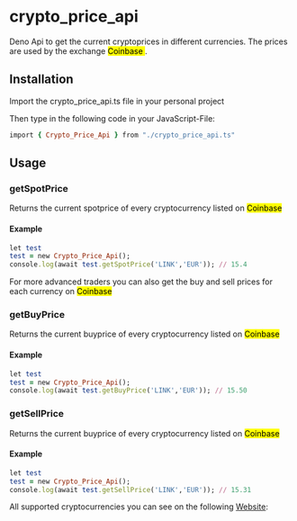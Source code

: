 # crypto_price_api

Deno Api to get the current cryptoprices in different currencies. The prices are used by the exchange <mark> Coinbase </mark>.

## Installation

Import the crypto_price_api.ts file in your personal project

Then type in the following code in your JavaScript-File:

```ruby
import { Crypto_Price_Api } from "./crypto_price_api.ts"
```

## Usage


### getSpotPrice

Returns the current spotprice of every cryptocurrency listed on <mark> Coinbase </mark>

#### Example

```ruby
let test 
test = new Crypto_Price_Api();
console.log(await test.getSpotPrice('LINK','EUR')); // 15.4
```

For more advanced traders you can also get the buy and sell prices for each currency on <mark> Coinbase </mark>

### getBuyPrice

Returns the current buyprice of every cryptocurrency listed on <mark> Coinbase </mark>

#### Example

```ruby
let test 
test = new Crypto_Price_Api();
console.log(await test.getBuyPrice('LINK','EUR')); // 15.50
```

### getSellPrice

Returns the current buyprice of every cryptocurrency listed on <mark> Coinbase </mark>

#### Example

```ruby
let test 
test = new Crypto_Price_Api();
console.log(await test.getSellPrice('LINK','EUR')); // 15.31
```

All supported cryptocurrencies you can see on the following [Website](https://www.coinbase.com/de/price):


